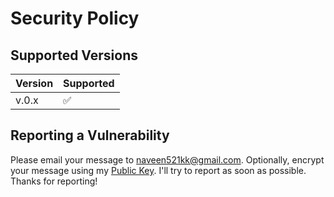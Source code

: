 # Security Policy

## Supported Versions

| Version | Supported          |
| ------- | ------------------ |
| v.0.x   | :white_check_mark: |


## Reporting a Vulnerability

Please email your message to naveen521kk@gmail.com. Optionally, encrypt your
message using my [Public Key](https://naveen521kk.github.io/naveen521kk.gpg).
I'll try to report as soon as possible.
Thanks for reporting!
